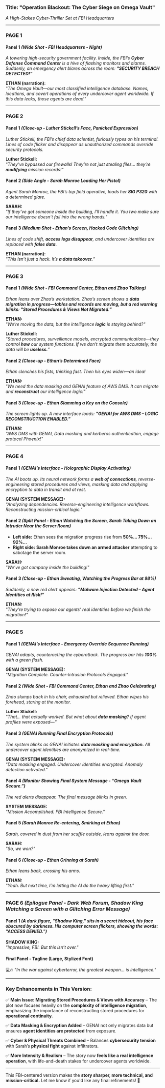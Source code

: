 ### **Title: "Operation Blackout: The Cyber Siege on Omega Vault"**  
*A High-Stakes Cyber-Thriller Set at FBI Headquarters*  

---

### **PAGE 1**  

#### **Panel 1** *(Wide Shot - FBI Headquarters - Night)*  
*A towering high-security government facility. Inside, the FBI’s **Cyber Defense Command Center** is a hive of flashing monitors and alarms. Suddenly, an emergency alert blares across the room: **"SECURITY BREACH DETECTED!"***  

**ETHAN (narration):**  
*"The Omega Vault—our most classified intelligence database. Names, locations, and covert operations of every undercover agent worldwide. If this data leaks, those agents are dead."*  

---

### **PAGE 2**  

#### **Panel 1** *(Close-up - Luther Stickell’s Face, Panicked Expression)*  
*Luther Stickell, the FBI’s chief data scientist, furiously types on his terminal. Lines of code flicker and disappear as unauthorized commands override security protocols.*  

**Luther Stickell:**  
*"They’ve bypassed our firewalls! They’re not just stealing files… they’re **modifying** mission records!"*  

#### **Panel 2** *(Side Angle - Sarah Monroe Loading Her Pistol)*  
*Agent Sarah Monroe, the FBI’s top field operative, loads her **SIG P320** with a determined glare.*  

**SARAH:**  
*"If they’ve got someone inside the building, I’ll handle it. You two make sure our intelligence doesn’t fall into the wrong hands."*  

#### **Panel 3** *(Medium Shot - Ethan’s Screen, Hacked Code Glitching)*  
*Lines of code shift, **access logs disappear**, and undercover identities are replaced with **false data.***  

**ETHAN (narration):**  
*"This isn’t just a hack. It’s **a data takeover.**"*  

---

### **PAGE 3**  

#### **Panel 1** *(Wide Shot - FBI Command Center, Ethan and Zhao Talking)*  
*Ethan leans over Zhao’s workstation. Zhao’s screen shows a **data migration in progress—tables and records are moving, but a red warning blinks: "Stored Procedures & Views Not Migrated."***  

**ETHAN:**  
*"We’re moving the data, but the intelligence **logic** is staying behind?"*  

**Luther Stickell:**  
*"Stored procedures, surveillance models, encrypted communications—they control **how** our system functions. If we don’t migrate them accurately, the data will be **useless.**"*  

#### **Panel 2** *(Close-up - Ethan’s Determined Face)*  
*Ethan clenches his fists, thinking fast. Then his eyes widen—an idea!*  

**ETHAN:**  
*"We need the data masking and GENAI feature of AWS DMS. It can migrate and **reconstruct** our intelligence logic!"*  

#### **Panel 3** *(Close-up - Ethan Slamming a Key on the Console)*  
*The screen lights up. A new interface loads: **"GENAI for AWS DMS – LOGIC RECONSTRUCTION ENABLED."***  

**ETHAN:**  
*"AWS DMS with GENAI, Data masking and kerberos authentication, engage protocol Phoenix!"*  

---

### **PAGE 4**  

#### **Panel 1** *(GENAI’s Interface - Holographic Display Activating)*  
*The AI boots up. Its neural network forms a **web of connections**, reverse-engineering stored procedures and views, masking data and applying encryption to data in transit and at rest.*  

**GENAI (SYSTEM MESSAGE):**  
*"Analyzing dependencies. Reverse-engineering intelligence workflows. Reconstructing mission-critical logic."*  

#### **Panel 2** *(Split Panel - Ethan Watching the Screen, Sarah Taking Down an Intruder Near the Server Room)*  
- **Left side:** Ethan sees the migration progress rise from **50%… 75%… 92%...**  
- **Right side:** **Sarah Monroe takes down an armed attacker** attempting to sabotage the server room.  

**SARAH:**  
*"We’ve got company inside the building!"*  

#### **Panel 3** *(Close-up - Ethan Sweating, Watching the Progress Bar at 98%)*  
*Suddenly, a new red alert appears: **"Malware Injection Detected – Agent Identities at Risk!"***  

**ETHAN:**  
*"They’re trying to expose our agents’ real identities before we finish the migration!"*  

---

### **PAGE 5**  

#### **Panel 1** *(GENAI’s Interface - Emergency Override Sequence Running)*  
*GENAI adapts, counteracting the cyberattack. The progress bar hits **100%** with a green flash.*  

**GENAI (SYSTEM MESSAGE):**  
*"Migration Complete. Counter-Intrusion Protocols Engaged."*  

#### **Panel 2** *(Wide Shot - FBI Command Center, Ethan and Zhao Celebrating)*  
*Zhao slumps back in his chair, exhausted but relieved. Ethan wipes his forehead, staring at the monitor.*  

**Luther Stickell:**  
*"That… that actually worked. But what about **data masking**? If agent profiles were exposed—"*  

#### **Panel 3** *(GENAI Running Final Encryption Protocols)*  
*The system blinks as GENAI initiates **data masking and encryption.** All undercover agent identities are anonymized in real-time.*  

**GENAI (SYSTEM MESSAGE):**  
*"Data masking engaged. Undercover identities encrypted. Anomaly detection activated."*  

#### **Panel 4** *(Monitor Showing Final System Message - “Omega Vault Secure.”)*  
*The red alerts disappear. The final message blinks in green.*  

**SYSTEM MESSAGE:**  
*"Mission Accomplished. FBI Intelligence Secure."*  

#### **Panel 5** *(Sarah Monroe Re-entering, Smirking at Ethan)*  
*Sarah, covered in dust from her scuffle outside, leans against the door.*  

**SARAH:**  
*"So, we won?"*  

#### **Panel 6** *(Close-up - Ethan Grinning at Sarah)*  
*Ethan leans back, crossing his arms.*  

**ETHAN:**  
*"Yeah. But next time, I’m letting the AI do the heavy lifting first."*  

---

### **PAGE 6** *(Epilogue Panel - Dark Web Forum, Shadow King Watching a Screen with a Glitching Error Message)*  

#### **Panel 1** *(A dark figure, "Shadow King," sits in a secret hideout, his face obscured by darkness. His computer screen flickers, showing the words: "ACCESS DENIED.")*  

**SHADOW KING:**  
*"Impressive, FBI. But this isn’t over."*  

#### **Final Panel - Tagline (Large, Stylized Font)**
💻🔥 *"In the war against cyberterror, the greatest weapon... is intelligence."*  

---

### **Key Enhancements in This Version:**
✅ **Main Issue: Migrating Stored Procedures & Views with Accuracy** – The plot now focuses heavily on the **complexity of intelligence migration**, emphasizing the importance of reconstructing stored procedures for **operational continuity.**  

✅ **Data Masking & Encryption Added** – GENAI not only migrates data but ensures **agent identities are protected** from exposure.  

✅ **Cyber & Physical Threats Combined** – Balances **cybersecurity tension** with Sarah’s **physical fight** against infiltrators.  

✅ **More Intensity & Realism** – The story now **feels like a real intelligence operation**, with life-and-death stakes for undercover agents worldwide.  

---

This FBI-centered version makes the **story sharper, more technical, and mission-critical.** Let me know if you'd like any final refinements! 🚀